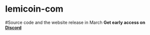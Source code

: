 # lemicoin-com

#Source code and the website release in March
<b>Get early access on [Discord](https://discord.lemicoin.com)</b>